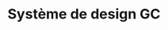 ---
type: tags
layout: list
title: "Système de design GC"
translationKey: "tag-gc-design-system"
---